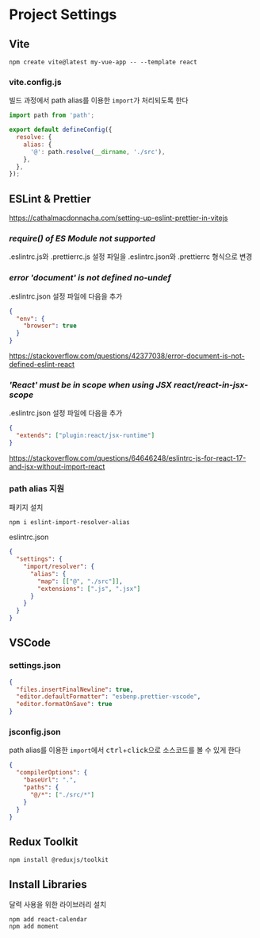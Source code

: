 # Project Settings

## Vite

```
npm create vite@latest my-vue-app -- --template react
```

### vite.config.js

빌드 과정에서 path alias를 이용한 <code>import</code>가 처리되도록 한다

```js
import path from 'path';

export default defineConfig({
  resolve: {
    alias: {
      '@': path.resolve(__dirname, './src'),
    },
  },
});
```

## ESLint & Prettier

https://cathalmacdonnacha.com/setting-up-eslint-prettier-in-vitejs

### _require() of ES Module not supported_

.eslintrc.js와 .prettierrc.js 설정 파일을 .eslintrc.json와 .prettierrc 형식으로 변경

### _error 'document' is not defined no-undef_

.eslintrc.json 설정 파일에 다음을 추가

```json
{
  "env": {
    "browser": true
  }
}
```

https://stackoverflow.com/questions/42377038/error-document-is-not-defined-eslint-react

### _'React' must be in scope when using JSX react/react-in-jsx-scope_

.eslintrc.json 설정 파일에 다음을 추가

```json
{
  "extends": ["plugin:react/jsx-runtime"]
}
```

https://stackoverflow.com/questions/64646248/eslintrc-js-for-react-17-and-jsx-without-import-react

### path alias 지원

패키지 설치

```
npm i eslint-import-resolver-alias
```

eslintrc.json

```json
{
  "settings": {
    "import/resolver": {
      "alias": {
        "map": [["@", "./src"]],
        "extensions": [".js", ".jsx"]
      }
    }
  }
}
```

## VSCode

### settings.json

```json
{
  "files.insertFinalNewline": true,
  "editor.defaultFormatter": "esbenp.prettier-vscode",
  "editor.formatOnSave": true
}
```

### jsconfig.json

path alias를 이용한 <code>import</code>에서 <kbd>ctrl</kbd>+<kbd>click</kbd>으로 소스코드를 볼 수 있게 한다

```json
{
  "compilerOptions": {
    "baseUrl": ".",
    "paths": {
      "@/*": ["./src/*"]
    }
  }
}
```

## Redux Toolkit

```
npm install @reduxjs/toolkit
```

## Install Libraries

달력 사용을 위한 라이브러리 설치

```
npm add react-calendar
npm add moment
```

